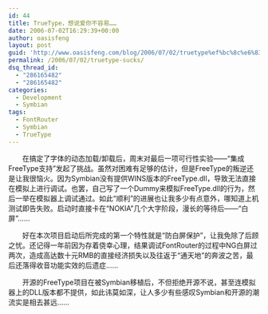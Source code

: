 ```yaml
---
id: 44
title: TrueType，想说爱你不容易……
date: 2006-07-02T16:29:39+00:00
author: oasisfeng
layout: post
guid: 'http://www.oasisfeng.com/blog/2006/07/02/truetype%ef%bc%8c%e6%83%b3%e8%af%b4%e7%88%b1%e4%bd%a0%e4%b8%8d%e5%ae%b9%e6%98%93%e2%80%a6%e2%80%a6/'
permalink: /2006/07/02/truetype-sucks/
dsq_thread_id:
  - "286165482"
  - "286165482"
categories:
  - Development
  - Symbian
tags:
  - FontRouter
  - Symbian
  - TrueType
---
```

　　在搞定了字体的动态加载/卸载后，周末对最后一项可行性实验——“集成FreeType支持”发起了挑战。虽然对困难有足够的估计，但是FreeType的叛逆还是让我很恼火。因为Symbian没有提供WINS版本的FreeType.dll，导致无法直接在模拟上进行调试。也罢，自己写了一个Dummy来模拟FreeType.dll的行为，然后一举在模拟器上调试通过。如此“顺利”的进展也让我多少有点意外，哪知道上机测试即告失败。启动时直接卡在“NOKIA”几个大字阶段，漫长的等待后——“白屏”……

　　好在本次项目启动后所完成的第一个特性就是“防白屏保护”，让我免除了后顾之忧。还记得一年前因为存着侥幸心理，结果调试FontRouter的过程中NG白屏过两次，造成高达数十元RMB的直接经济损失以及往返于“通天地”的奔波之苦，最后还落得收音功能实效的后遗症……

　　开源的FreeType项目在被Symbian移植后，不但拒绝开源不说，甚至连模拟器上的DLL版本都不提供，如此讳莫如深，让人多少有些感叹Symbian和开源的潮流实是相去甚远……